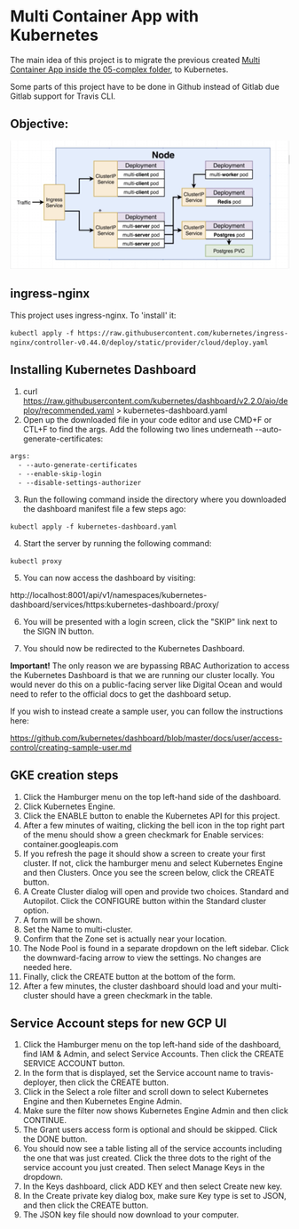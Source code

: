# Multi Container App with Kubernetes

The main idea of this project is to migrate the previous created [Multi Container App inside the 05-complex folder](../05-complex/README.md), to Kubernetes.

Some parts of this project have to be done in Github instead of Gitlab due Gitlab support for Travis CLI.

## Objective:
![Multi Container App with Kubernetes](./objective.png)

## ingress-nginx

This project uses ingress-nginx. To 'install' it:

`kubectl apply -f https://raw.githubusercontent.com/kubernetes/ingress-nginx/controller-v0.44.0/deploy/static/provider/cloud/deploy.yaml`

## Installing Kubernetes Dashboard

1. curl https://raw.githubusercontent.com/kubernetes/dashboard/v2.2.0/aio/deploy/recommended.yaml > kubernetes-dashboard.yaml
2.  Open up the downloaded file in your code editor and use CMD+F or CTL+F to find the args. Add the following two lines underneath --auto-generate-certificates:

```
args:
  - --auto-generate-certificates
  - --enable-skip-login
  - --disable-settings-authorizer
```
3. Run the following command inside the directory where you downloaded the dashboard manifest file a few steps ago:

`kubectl apply -f kubernetes-dashboard.yaml`

4. Start the server by running the following command:

`kubectl proxy`

5. You can now access the dashboard by visiting:

http://localhost:8001/api/v1/namespaces/kubernetes-dashboard/services/https:kubernetes-dashboard:/proxy/

6. You will be presented with a login screen, click the "SKIP" link next to the SIGN IN button.

7. You should now be redirected to the Kubernetes Dashboard.

**Important!** The only reason we are bypassing RBAC Authorization to access the Kubernetes Dashboard is that we are running our cluster locally. You would never do this on a public-facing server like Digital Ocean and would need to refer to the official docs to get the dashboard setup.

If you wish to instead create a sample user, you can follow the instructions here:

https://github.com/kubernetes/dashboard/blob/master/docs/user/access-control/creating-sample-user.md


## GKE creation steps

1. Click the Hamburger menu on the top left-hand side of the dashboard.
2. Click Kubernetes Engine.
3. Click the ENABLE button to enable the Kubernetes API for this project.
4. After a few minutes of waiting, clicking the bell icon in the top right part of the menu should show a green checkmark for Enable services: container.googleapis.com
5. If you refresh the page it should show a screen to create your first cluster. If not, click the hamburger menu and select Kubernetes Engine and then Clusters.
Once you see the screen below, click the CREATE button.
6. A Create Cluster dialog will open and provide two choices. Standard and Autopilot. Click the CONFIGURE button within the Standard cluster option.
7. A form will be shown. 
  1. Set the Name to multi-cluster. 
  2. Confirm that the Zone set is actually near your location. 
  3. The Node Pool is found in a separate dropdown on the left sidebar. Click the downward-facing arrow to view the settings. No changes are needed here. 
  4. Finally, click the CREATE button at the bottom of the form.
8. After a few minutes, the cluster dashboard should load and your multi-cluster should have a green checkmark in the table.

## Service Account steps for new GCP UI
1. Click the Hamburger menu on the top left-hand side of the dashboard, find IAM & Admin, and select Service Accounts. Then click the CREATE SERVICE ACCOUNT button.
2. In the form that is displayed, set the Service account name to travis-deployer, then click the CREATE button.
3. Click in the Select a role filter and scroll down to select Kubernetes Engine and then Kubernetes Engine Admin.
4. Make sure the filter now shows Kubernetes Engine Admin and then click CONTINUE.
5. The Grant users access form is optional and should be skipped. Click the DONE button.
6. You should now see a table listing all of the service accounts including the one that was just created. Click the three dots to the right of the service account you just created. Then select Manage Keys in the dropdown.
7. In the Keys dashboard, click ADD KEY and then select Create new key.
8. In the Create private key dialog box, make sure Key type is set to JSON, and then click the CREATE button.
9. The JSON key file should now download to your computer.